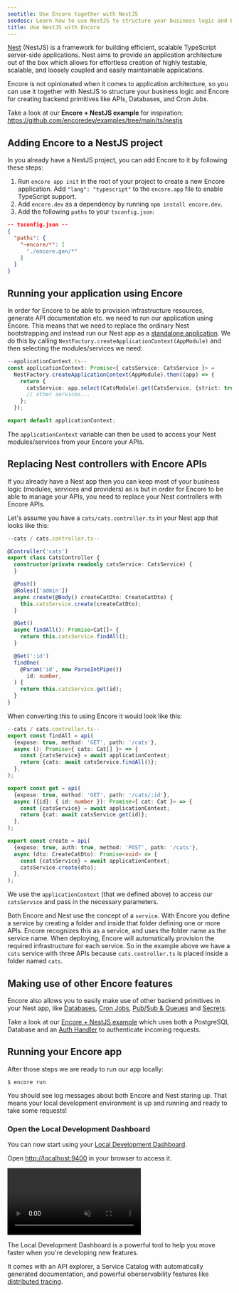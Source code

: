 ```yaml
---
seotitle: Use Encore together with NestJS
seodesc: Learn how to use NestJS to structure your business logic and Encore for creating infrastructure resources.
title: Use NestJS with Encore
---
```


[Nest](https://docs.nestjs.com/) (NestJS) is a framework for building efficient, scalable TypeScript server-side
applications. Nest aims to provide
an application architecture out of the box which allows for effortless creation of highly testable, scalable, and
loosely coupled and easily maintainable applications.

Encore is not opinionated when it comes to application architecture, so you can use it together with NestJS to structure
your business logic and Encore for creating backend primitives like APIs, Databases, and Cron Jobs.

Take a look at our **Encore + NestJS example** for
inspiration: https://github.com/encoredev/examples/tree/main/ts/nestjs

## Adding Encore to a NestJS project

In you already have a NestJS project, you can add Encore to it by following these steps:

1. Run `encore app init` in the root of your project to create a new Encore application. Add `"lang": "typescript"` to
   the
   `encore.app` file to enable TypeScript support.
2. Add `encore.dev` as a dependency by running `npm install encore.dev`.
3. Add the following `paths` to your `tsconfig.json`:

```json
-- tsconfig.json --
{
  "paths": {
    "~encore/*": [
      "./encore.gen/*"
    ]
  }
}
```

## Running your application using Encore

In order for Encore to be able to provision infrastructure resources, generate API documentation etc. we need to run our
application using Encore. This means that we need to replace the ordinary Nest bootstrapping and instead run our Nest
app as
a [standalone application](https://docs.nestjs.com/standalone-applications). We do this by
calling `NestFactory.createApplicationContext(AppModule)` and then selecting the modules/services we need:

```ts
--applicationContext.ts--
const applicationContext: Promise<{ catsService: CatsService }> =
  NestFactory.createApplicationContext(AppModule).then((app) => {
    return {
      catsService: app.select(CatsModule).get(CatsService, {strict: true}),
      // other services...
    };
  });

export default applicationContext;
```

The `applicationContext` variable can then be used to access your Nest modules/services from your Encore your APIs.

## Replacing Nest controllers with Encore APIs

If you already have a Nest app then you can keep most of your business logic (modules, services and providers) as is but
in order for Encore to be able to manage your APIs, you need to replace your Nest controllers with Encore APIs.

Let's assume you have a `cats/cats.controller.ts` in your Nest app that looks like this:

```ts
--cats / cats.controller.ts--

@Controller('cats')
export class CatsController {
  constructor(private readonly catsService: CatsService) {
  }

  @Post()
  @Roles(['admin'])
  async create(@Body() createCatDto: CreateCatDto) {
    this.catsService.create(createCatDto);
  }

  @Get()
  async findAll(): Promise<Cat[]> {
    return this.catsService.findAll();
  }

  @Get(':id')
  findOne(
    @Param('id', new ParseIntPipe())
      id: number,
  ) {
    return this.catsService.get(id);
  }
}
```

When converting this to using Encore it would look like this:

```ts
--cats / cats.controller.ts--
export const findAll = api(
  {expose: true, method: 'GET', path: '/cats'},
  async (): Promise<{ cats: Cat[] }> => {
    const {catsService} = await applicationContext;
    return {cats: await catsService.findAll()};
  },
);

export const get = api(
  {expose: true, method: 'GET', path: '/cats/:id'},
  async ({id}: { id: number }): Promise<{ cat: Cat }> => {
    const {catsService} = await applicationContext;
    return {cat: await catsService.get(id)};
  },
);

export const create = api(
  {expose: true, auth: true, method: 'POST', path: '/cats'},
  async (dto: CreateCatDto): Promise<void> => {
    const {catsService} = await applicationContext;
    catsService.create(dto);
  },
);
```

We use the `applicationContext` (that we defined above) to access our `catsService` and pass in the necessary
parameters.

Both Encore and Nest use the concept of a `service`. With Encore you define a service by creating a folder and inside
that folder defining one or more APIs. Encore recognizes this as a service, and uses the folder name as the service
name. When deploying, Encore will automatically provision the required infrastructure for each service. So in the
example
above we have a `cats` service with three APIs because `cats.controller.ts` is placed inside a folder named `cats`.

## Making use of other Encore features

Encore also allows you to easily make use of other backend primitives in your Nest app,
like [Databases](/docs/ts/primitives/databases), [Cron Jobs](/docs/ts/primitives/cron-jobs), [Pub/Sub & Queues](/docs/ts/primitives/pubsub)
and [Secrets](/docs/ts/primitives/secrets).

Take a look at our [Encore + NestJS example](https://github.com/encoredev/examples/tree/main/ts/nestjs) which uses both
a PostgreSQL Database and an [Auth Handler](/docs/ts/develop/auth) to authenticate incoming requests.

## Running your Encore app

After those steps we are ready to run our app locally:

```shell
$ encore run
```

You should see log messages about both Encore and Nest staring up. That means your local development environment is up and
running and ready to take some requests!

### Open the Local Development Dashboard

You can now start using your [Local Development Dashboard](/docs/observability/dev-dash).

Open [http://localhost:9400](http://localhost:9400) in your browser to access it.

<video autoPlay playsInline loop controls muted className="w-full h-full">
  <source src="/assets/docs/localdashvideo.mp4" className="w-full h-full" type="video/mp4"/>
</video>

The Local Development Dashboard is a powerful tool to help you move faster when you're developing new features.

It comes with an API explorer, a Service Catalog with automatically generated documentation, and powerful
oberservability features
like [distributed tracing](/docs/observability/tracing).
